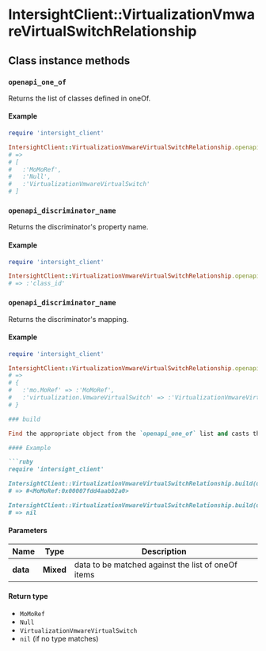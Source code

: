 # IntersightClient::VirtualizationVmwareVirtualSwitchRelationship

## Class instance methods

### `openapi_one_of`

Returns the list of classes defined in oneOf.

#### Example

```ruby
require 'intersight_client'

IntersightClient::VirtualizationVmwareVirtualSwitchRelationship.openapi_one_of
# =>
# [
#   :'MoMoRef',
#   :'Null',
#   :'VirtualizationVmwareVirtualSwitch'
# ]
```

### `openapi_discriminator_name`

Returns the discriminator's property name.

#### Example

```ruby
require 'intersight_client'

IntersightClient::VirtualizationVmwareVirtualSwitchRelationship.openapi_discriminator_name
# => :'class_id'
```

### `openapi_discriminator_name`

Returns the discriminator's mapping.

#### Example

```ruby
require 'intersight_client'

IntersightClient::VirtualizationVmwareVirtualSwitchRelationship.openapi_discriminator_mapping
# =>
# {
#   :'mo.MoRef' => :'MoMoRef',
#   :'virtualization.VmwareVirtualSwitch' => :'VirtualizationVmwareVirtualSwitch'
# }

### build

Find the appropriate object from the `openapi_one_of` list and casts the data into it.

#### Example

```ruby
require 'intersight_client'

IntersightClient::VirtualizationVmwareVirtualSwitchRelationship.build(data)
# => #<MoMoRef:0x00007fdd4aab02a0>

IntersightClient::VirtualizationVmwareVirtualSwitchRelationship.build(data_that_doesnt_match)
# => nil
```

#### Parameters

| Name | Type | Description |
| ---- | ---- | ----------- |
| **data** | **Mixed** | data to be matched against the list of oneOf items |

#### Return type

- `MoMoRef`
- `Null`
- `VirtualizationVmwareVirtualSwitch`
- `nil` (if no type matches)

